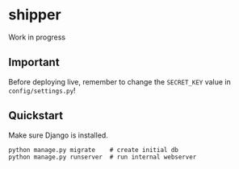 # shipper

Work in progress

## Important

Before deploying live, remember to change the `SECRET_KEY` value in `config/settings.py`!

## Quickstart

Make sure Django is installed.

    python manage.py migrate    # create initial db
    python manage.py runserver  # run internal webserver
    